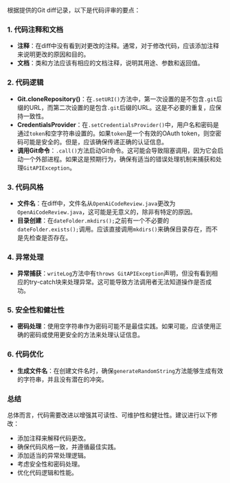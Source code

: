 根据提供的Git diff记录，以下是代码评审的要点：

### 1. 代码注释和文档
- **注释**：在diff中没有看到对更改的注释。通常，对于修改代码，应该添加注释来说明更改的原因和目的。
- **文档**：类和方法应该有相应的文档注释，说明其用途、参数和返回值。

### 2. 代码逻辑
- **Git.cloneRepository()**：在`.setURI()`方法中，第一次设置的是不包含`.git`后缀的URL，而第二次设置的是包含`.git`后缀的URL。这是不必要的重复，应保持一致性。
- **CredentialsProvider**：在`.setCredentialsProvider()`中，用户名和密码是通过`token`和空字符串设置的。如果`token`是一个有效的OAuth token，则空密码可能是安全的。但是，应该确保传递正确的认证信息。
- **调用Git命令**：`.call()`方法启动Git命令。这可能会导致阻塞调用，因为它会启动一个外部进程。如果这是预期行为，确保有适当的错误处理机制来捕获和处理`GitAPIException`。

### 3. 代码风格
- **文件名**：在diff中，文件名从`OpenAiCodeReview.java`更改为`OpenAiCodeReview.java`，这可能是无意义的，除非有特定的原因。
- **目录创建**：在`dateFolder.mkdirs();`之前有一个不必要的`dateFolder.exists();`调用。应该直接调用`mkdirs()`来确保目录存在，而不是先检查是否存在。

### 4. 异常处理
- **异常捕获**：`writeLog`方法中有`throws GitAPIException`声明，但没有看到相应的try-catch块来处理异常。这可能导致方法调用者无法知道操作是否成功。

### 5. 安全性和健壮性
- **密码处理**：使用空字符串作为密码可能不是最佳实践。如果可能，应该使用正确的密码或使用更安全的方法来处理认证信息。

### 6. 代码优化
- **生成文件名**：在创建文件名时，确保`generateRandomString`方法能够生成有效的字符串，并且没有潜在的冲突。

### 总结
总体而言，代码需要改进以增强其可读性、可维护性和健壮性。建议进行以下修改：
- 添加注释来解释代码更改。
- 确保代码风格一致，并遵循最佳实践。
- 添加适当的异常处理逻辑。
- 考虑安全性和密码处理。
- 优化代码逻辑和性能。